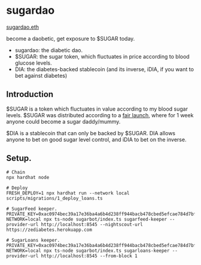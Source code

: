 sugardao
========

[sugardao.eth](http://sugardao.vercel.app)

become a daobetic, get exposure to $SUGAR today.

* sugardao: the diabetic dao.
* $SUGAR: the sugar token, which fluctuates in price according to blood glucose levels.
* DIA: the diabetes-backed stablecoin (and its inverse, iDIA, if you want to bet against diabetes)

## Introduction
$SUGAR is a token which fluctuates in value according to my blood sugar levels. $SUGAR was distributed according to a [fair launch](https://insights.deribit.com/market-research/yfi-a-tale-of-fair-launch-governance-and-value/), where for 1 week anyone could become a sugar daddy/mummy.

$DIA is a stablecoin that can only be backed by $SUGAR. DIA allows anyone to bet on good sugar level control, and iDIA to bet on the inverse.

## Setup.

```
# Chain
npx hardhat node

# Deploy
FRESH_DEPLOY=1 npx hardhat run --network local scripts/migrations/1_deploy_loans.ts

# SugarFeed keeper.
PRIVATE_KEY=0xac0974bec39a17e36ba4a6b4d238ff944bacb478cbed5efcae784d7bf4f2ff80 NETWORK=local npx ts-node sugarbot/index.ts sugarfeed-keeper --provider-url http://localhost:8545 --nightscout-url https://zediabetes.herokuapp.com

# SugarLoans keeper.
PRIVATE_KEY=0xac0974bec39a17e36ba4a6b4d238ff944bacb478cbed5efcae784d7bf4f2ff80 NETWORK=local npx ts-node sugarbot/index.ts sugarloans-keeper --provider-url http://localhost:8545 --from-block 1
```

